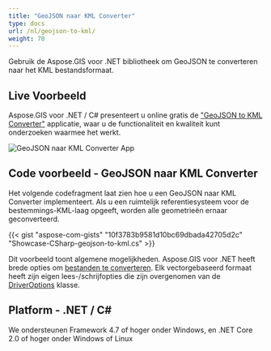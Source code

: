 ```yaml
---
title: "GeoJSON naar KML Converter"
type: docs
url: /nl/geojson-to-kml/
weight: 70
---
```


Gebruik de Aspose.GIS voor .NET bibliotheek om GeoJSON te converteren naar het KML bestandsformaat.

## **Live Voorbeeld**

Aspose.GIS voor .NET / C# presenteert u online gratis de ["GeoJSON to KML Converter"](https://products.aspose.app/gis/conversion/geojson-to-kml) applicatie, waar u de functionaliteit en kwaliteit kunt onderzoeken waarmee het werkt.

![GeoJSON naar KML Converter App](conversion.png)

## **Code voorbeeld - GeoJSON naar KML Converter**

Het volgende codefragment laat zien hoe u een GeoJSON naar KML Converter implementeert. Als u een ruimtelijk referentiesysteem voor de bestemmings-KML-laag opgeeft, worden alle geometrieën ernaar geconverteerd. 

{{< gist "aspose-com-gists" "10f3783b9581d10bc69dbada42705d2c" "Showcase-CSharp-geojson-to-kml.cs" >}}

Dit voorbeeld toont algemene mogelijkheden. Aspose.GIS voor .NET heeft brede opties om [bestanden te converteren](https://docs.aspose.com/gis/net/vector-layers/). Elk vectorgebaseerd formaat heeft zijn eigen lees-/schrijfopties die zijn overgenomen van de [DriverOptions](https://reference.aspose.com/gis/net/aspose.gis/driveroptions) klasse.

## **Platform - .NET / C#**

We ondersteunen Framework 4.7 of hoger onder Windows, en .NET Core 2.0 of hoger onder Windows of Linux
